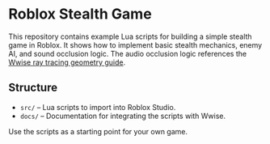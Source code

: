 # Roblox Stealth Game

This repository contains example Lua scripts for building a simple stealth game in Roblox. It shows how to implement basic stealth mechanics, enemy AI, and sound occlusion logic. The audio occlusion logic references the [Wwise ray tracing geometry guide](https://www.audiokinetic.com/en/library/edge/?source=SDK&id=raytracing_geometry_guide.html).

## Structure

- `src/` – Lua scripts to import into Roblox Studio.
- `docs/` – Documentation for integrating the scripts with Wwise.

Use the scripts as a starting point for your own game.

